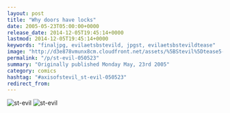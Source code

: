 ```yaml
---
layout: post
title: "Why doors have locks"
date: 2005-05-23T05:00:00+0000
release_date: 2014-12-05T19:45:14+0000
lastmod: 2014-12-05T19:45:14+0000
keywords: "finaljpg, evilaetsbstevild, jpgst, evilaetsbstevildtease"
image: "http://d3e878vmunx8cm.cloudfront.net/assets/%5BStevil%5Dtease5-23-05.jpg"
permalink: "/p/st-evil-050523"
summary: "Originally published Monday May, 23rd 2005"
category: comics
hashtag: "#axisofstevil_st-evil-050523"
redirect_from:
---
```


![st-evil](http://d3e878vmunx8cm.cloudfront.net/assets/%5BStevil%5Dtease5-23-05.jpg)
![st-evil](http://d3e878vmunx8cm.cloudfront.net/assets/%5Bstevil%5D5-23-05final1.jpg)
